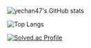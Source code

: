 ![yechan47's GitHub stats](https://github-readme-stats.vercel.app/api?username=yechan47&show_icons=true&theme=tokyonight)

![Top Langs](https://github-readme-stats.vercel.app/api/top-langs/?username=yechan47&layout=compact)

[![Solved.ac Profile](http://mazassumnida.wtf/api/v2/generate_badge?boj=xlansis438)](https://solved.ac/xlansis438/)
